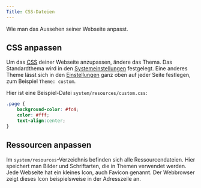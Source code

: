 ```yaml
---
Title: CSS-Dateien
---
```

Wie man das Aussehen seiner Webseite anpasst.

## CSS anpassen

Um das [CSS](https://www.w3schools.com/css/) deiner Webseite anzupassen, ändere das Thema. Das Standardthema wird in den [Systemeinstellungen](adjusting-system#systemeinstellungen) festgelegt. Eine anderes Theme lässt sich in den [Einstellungen](markdown-cheat-sheet#einstellungen) ganz oben auf jeder Seite festlegen, zum Beispiel `Theme: custom`. 

Hier ist eine Beispiel-Datei `system/resources/custom.css`:

``` css
.page {
    background-color: #fc4;
    color: #fff;
    text-align:center; 
}
```

## Ressourcen anpassen

Im `system/resources`-Verzeichnis befinden sich alle Ressourcendateien. Hier speichert man Bilder und Schriftarten, die in Themen verwendet werden. Jede Webseite hat ein kleines Icon, auch Favicon genannt. Der Webbrowser zeigt dieses Icon beispielsweise in der Adresszeile an.
